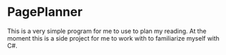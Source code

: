 # PagePlanner

This is a very simple program for me to use to plan my reading. At the moment this is a side project for me to work with to familiarize myself with C#. 

